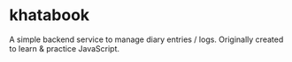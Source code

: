 # khatabook
A simple backend service to manage diary entries / logs. Originally created to learn & practice JavaScript.
